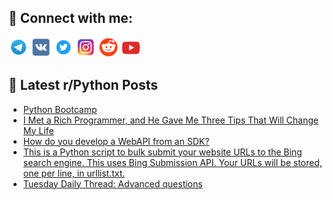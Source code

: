## 🔎 Connect with me:
[<img src="https://github.com/bullbesh/bullbesh/blob/main/images/Telegram.png" width="32" height="32" />](https://t.me/bullbesh)
[<img src="https://github.com/bullbesh/bullbesh/blob/main/images/VK.png" width="32" height="32" />](https://vk.com/bullbesh)
[<img src="https://github.com/bullbesh/bullbesh/blob/main/images/Twitter.png" width="32" height="32" />](https://twitter.com/bullbesh1)
[<img src="https://github.com/bullbesh/bullbesh/blob/main/images/Instagram.png" width="32" height="32" />](https://www.instagram.com/bullbesh)
[<img src="https://github.com/bullbesh/bullbesh/blob/main/images/Reddit.png" width="32" height="32" />](https://www.reddit.com/user/bullbesh)
[<img src="https://github.com/bullbesh/bullbesh/blob/main/images/YouTube.png" width="32" height="32" />](https://www.youtube.com/channel/UCtfjRs6uzgq5mfm8S06WTcg)

## 📕 Latest r/Python Posts
<!-- BLOG-POST-LIST:START -->
- [Python Bootcamp](https://www.reddit.com/r/Python/comments/w8dxqs/python_bootcamp/)
- [I Met a Rich Programmer, and He Gave Me Three Tips That Will Change My Life](https://www.reddit.com/r/Python/comments/w8dr6p/i_met_a_rich_programmer_and_he_gave_me_three_tips/)
- [How do you develop a WebAPI from an SDK?](https://www.reddit.com/r/Python/comments/w8csr0/how_do_you_develop_a_webapi_from_an_sdk/)
- [This is a Python script to bulk submit your website URLs to the Bing search engine. This uses Bing Submission API. Your URLs will be stored, one per line, in urllist.txt.](https://www.reddit.com/r/Python/comments/w89eoi/this_is_a_python_script_to_bulk_submit_your/)
- [Tuesday Daily Thread: Advanced questions](https://www.reddit.com/r/Python/comments/w84e7p/tuesday_daily_thread_advanced_questions/)
<!-- BLOG-POST-LIST:END -->
